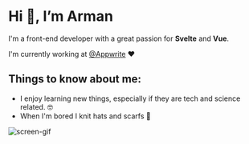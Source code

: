 # Hi 👋, I’m Arman

I'm a front-end developer with a great passion for **Svelte** and **Vue**.

I'm currently working at [@Appwrite](https://github.com/appwrite) ❤

## Things to know about me:

 * I enjoy learning new things, especially if they are tech and science related. 🤓
 * When I'm bored I knit hats and scarfs 🧣
 

![screen-gif](https://media.giphy.com/media/jUnGHmsHdzkxbB63Mf/giphy.gif)
